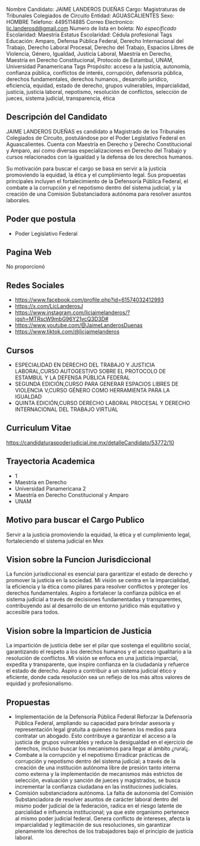 Nombre Candidato: JAIME LANDEROS DUEÑAS
Cargo: Magistraturas de Tribunales Colegiados de Circuito
Entidad: AGUASCALIENTES
Sexo: HOMBRE
Telefono: 4495114885
Correo Electronico: lic.landerosd@gmail.com
Numero de lista en boleta: *No especificado*
Escolaridad: Maestría
Estatus Escolaridad: Cédula profesional
Tags Educación: Amparo, Defensa Pública Federal, Derecho Internacional del Trabajo, Derecho Laboral Procesal, Derecho del Trabajo, Espacios Libres de Violencia, Género, Igualdad, Justicia Laboral, Maestría en Derecho, Maestría en Derecho Constitucional, Protocolo de Estambul, UNAM, Universidad Panamericana
Tags Propósito: acceso a la justicia, autonomía, confianza pública, conflictos de interés, corrupción, defensoría pública, derechos fundamentales, derechos humanos., desarrollo jurídico, eficiencia, equidad, estado de derecho, grupos vulnerables, imparcialidad, justicia, justicia laboral, nepotismo, resolución de conflictos, selección de jueces, sistema judicial, transparencia, ética


## Descripción del Candidato 

JAIME LANDEROS DUEÑAS es candidato a Magistrado de los Tribunales Colegiados de Circuito, postulándose por el Poder Legislativo Federal en Aguascalientes. Cuenta con Maestría en Derecho y Derecho Constitucional y Amparo, así como diversas especializaciones en Derecho del Trabajo y cursos relacionados con la igualdad y la defensa de los derechos humanos. 

Su motivación para buscar el cargo se basa en servir a la justicia promoviendo la equidad, la ética y el cumplimiento legal. Sus propuestas principales incluyen el fortalecimiento de la Defensoría Pública Federal, el combate a la corrupción y el nepotismo dentro del sistema judicial, y la creación de una Comisión Substanciadora autónoma para resolver asuntos laborales.


## Poder que postula

- Poder Legislativo Federal


## Pagina Web

No proporcionó


## Redes Sociales

- https://www.facebook.com/profile.php?id=61574032412993
- https://x.com/LicLanderosJ
- https://www.instagram.com/licjaimelanderos/?igsh=MTRscW9mbG96Y21vcQ3D3D#
- https://www.youtube.com/@JaimeLanderosDuenas
- https://www.tiktok.com/@licjaimelanderos


## Cursos

- ESPECIALIDAD EN DERECHO DEL TRABAJO Y JUSTICIA LABORAL,CURSO AUTOGESTIVO SOBRE EL PROTOCOLO DE ESTAMBUL Y LA DEFENSA PÚBLICA FEDERAL
- SEGUNDA EDICIÓN,CURSO PARA GENERAR ESPACIOS LIBRES DE VIOLENCIA   V,CURSO GÉNERO COMO HERRAMIENTA PARA LA IGUALDAD
- QUINTA EDICIÓN,CURSO DERECHO LABORAL PROCESAL Y DERECHO INTERNACIONAL DEL TRABAJO VIRTUAL


## Curriculum Vitae

https://candidaturaspoderjudicial.ine.mx/detalleCandidato/53772/10


## Trayectoria Academica

- 1
- Maestría en Derecho
- Universidad Panamericana 2
- Maestría en Derecho Constitucional y Amparo
- UNAM


## Motivo para buscar el Cargo Publico

Servir a la justicia promoviendo la equidad, la ética y el cumplimiento legal, fortaleciendo el sistema judicial en Mex


## Vision sobre la Funcion Jurisdiccional

La función jurisdiccional es esencial para garantizar el estado de derecho y promover la justicia en la sociedad. Mi visión se centra en la imparcialidad, la eficiencia y la ética como pilares para resolver conflictos y proteger los derechos fundamentales. Aspiro a fortalecer la confianza pública en el sistema judicial a través de decisiones fundamentadas y transparentes, contribuyendo así al desarrollo de un entorno jurídico más equitativo y accesible para todos.


## Vision sobre la Imparticion de Justicia

La impartición de justicia debe ser el pilar que sostenga el equilibrio social, garantizando el respeto a los derechos humanos y el acceso igualitario a la resolución de conflictos. Mi visión se enfoca en una justicia imparcial, expedita y transparente, que inspire confianza en la ciudadanía y refuerce el estado de derecho. Aspiro a contribuir a un sistema judicial ético y eficiente, donde cada resolución sea un reflejo de los más altos valores de equidad y profesionalismo.


## Propuestas

- Implementación de la Defensoría Pública Federal Reforzar la Defensoría Pública Federal, ampliando su capacidad para brindar asesoría y representación legal gratuita a quienes no tienen los medios para contratar un abogado. Esto contribuye a garantizar el acceso a la justicia de grupos vulnerables y reduce la desigualdad en el ejercicio de derechos, incluso buscar los mecanismos para llegar al ámbito ¿rural¿.
- Combate a la corrupción y el nepotismo Erradicar prácticas de corrupción y nepotismo dentro del sistema judicial; a través de la creación de una institución autónoma libre de presión tanto interna como externa y la implementación de mecanismos más estrictos de selección, evaluación y sanción de jueces y magistrados, se busca incrementar la confianza ciudadana en las instituciones judiciales.
- Comisión substanciadora autónoma. La falta de autonomía del Comisión Substanciadora de resolver asuntos de carácter laboral dentro del mismo poder judicial de la federación, radica en el riesgo latente de parcialidad e influencia institucional; ya que este organismo pertenece al mismo poder judicial federal. Genera conflicto de intereses, afecta la imparcialidad y legitimación de sus resoluciones, sin garantizar plenamente los derechos de los trabajadores bajo el principio de justicia laboral.

